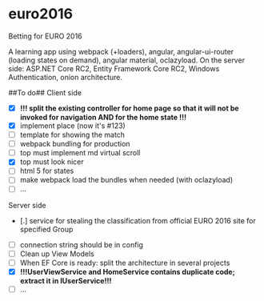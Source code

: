 # euro2016
Betting for EURO 2016

A learning app using webpack (+loaders), angular, angular-ui-router (loading states on demand), angular material, oclazyload.
On the server side: ASP.NET Core RC2, Entity Framework Core RC2, Windows Authentication, onion architecture.

##To do##
Client side
- [x] **!!! split the existing controller for home page so that it will not be invoked for navigation AND for the home state !!!**
- [x] implement place (now it's #123)
- [ ] template for showing the match
- [ ] webpack bundling for production
- [ ] top must implement md virtual scroll
- [x] top must look nicer
- [ ] html 5 for states
- [ ] make webpack load the bundles when needed (with oclazyload)
- [ ] ...

Server side
- [.] service for stealing the classification from official EURO 2016 site for specified Group
- [ ] connection string should be in config
- [ ] Clean up View Models
- [ ] When EF Core is ready: split the architecture in several projects
- [x] **!!!UserViewService and HomeService contains duplicate code; extract it in IUserService!!!**
- [ ] ...
